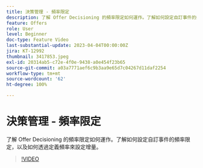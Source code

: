 ```yaml
---
title: 決策管理 - 頻率限定
description: 了解 Offer Decisioning 的頻率限定如何運作。了解如何設定自訂事件的頻率限定，以及如何透過定義頻率來設定增量。
feature: Offers
role: User
level: Beginner
doc-type: Feature Video
last-substantial-update: 2023-04-04T00:00:00Z
jira: KT-12992
thumbnail: 3417853.jpeg
exl-id: 20314ab5-c72e-4f0e-9438-a0e454f23b65
source-git-commit: a03a7771aef6c9b3aa9e65d7c04267d11daf2254
workflow-type: tm+mt
source-wordcount: '62'
ht-degree: 100%

---
```


# 決策管理 - 頻率限定

了解 Offer Decisioning 的頻率限定如何運作。了解如何設定自訂事件的頻率限定，以及如何透過定義頻率來設定增量。

>[!VIDEO](https://video.tv.adobe.com/v/3417853/?quality=12&learn=on)
